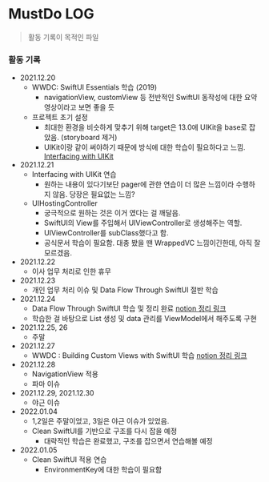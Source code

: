 # MustDo LOG
> 활동 기록이 목적인 파일

### 활동 기록
- 2021.12.20
    - WWDC: SwiftUI Essentials 학습 (2019)
        - navigationView, customView 등 전반적인 SwiftUI 동작성에 대한 요약 영상이라고 보면 좋을 듯
    - 프로젝트 초기 설정
        - 최대한 환경을 비슷하게 맞추기 위해 target은 13.0에 UIKit을 base로 잡았음. (storyboard 제거)
        - UIKit이랑 같이 써야하기 때문에 방식에 대한 학습이 필요하다고 느낌. [Interfacing with UIKit](https://developer.apple.com/tutorials/swiftui/interfacing-with-uikit)
- 2021.12.21
    - Interfacing with UIKit 연습
        - 원하는 내용이 있다기보단 pager에 관한 연습이 더 많은 느낌이라 수행하지 않음. 당장은 필요없는 느낌?
    - UIHostingController
        - 궁극적으로 원하는 것은 이거 였다는 걸 깨달음.
        - SwiftUI의 View를 주입해서 UIViewController로 생성해주는 역할.
        - UIViewController를 subClass했다고 함.
        - 공식문서 학습이 필요함. 대충 봤을 땐 WrappedVC 느낌이긴한데, 아직 잘 모르겠음.
- 2021.12.22
    - 이사 업무 처리로 인한 휴무
- 2021.12.23
    - 개인 업무 처리 이슈 및 Data Flow Through SwiftUI 절반 학습
- 2021.12.24
    - Data Flow Through SwiftUI 학습 및 정리 완료 [notion 정리 링크](https://lucky-sleet-a6d.notion.site/Data-Flow-Through-SwiftUI-e28b59d731c84df59c696ac81dc92ec3)
    - 학습한 걸 바탕으로 List 생성 및 data 관리를 ViewModel에서 해주도록 구현
- 2021.12.25, 26
    - 주말
- 2021.12.27
    - WWDC : Building Custom Views with SwiftUI 학습 [notion 정리 링크](https://lucky-sleet-a6d.notion.site/Building-Custom-Views-with-SwiftUI-0478937383f24d72b9edf579a70a6fb6)
- 2021.12.28
    - NavigationView 적용
    - 파마 이슈
- 2021.12.29, 2021.12.30
    - 야근 이슈
- 2022.01.04
    - 1,2일은 주말이었고, 3일은 야근 이슈가 있었음.
    - Clean SwiftUI를 기반으로 구조를 다시 잡을 예정
        - 대략적인 학습은 완료했고, 구조를 잡으면서 연습해볼 예정
- 2022.01.05
    - Clean SwiftUI 적용 연습
        - EnvironmentKey에 대한 학습이 필요함
